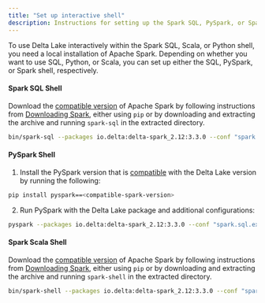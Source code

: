 ```yaml
---
title: "Set up interactive shell"
description: Instructions for setting up the Spark SQL, PySpark, or Spark shell for Delta Lake
---
```


To use Delta Lake interactively within the Spark SQL, Scala, or Python shell, you need a local installation of Apache Spark. Depending on whether you want to use SQL, Python, or Scala, you can set up either the SQL, PySpark, or Spark shell, respectively.

#### Spark SQL Shell

Download the [compatible version](releases.md) of Apache Spark by following instructions from [Downloading Spark](https://spark.apache.org/downloads.html), either using `pip` or by downloading and extracting the archive and running `spark-sql` in the extracted directory.

```bash
bin/spark-sql --packages io.delta:delta-spark_2.12:3.3.0 --conf "spark.sql.extensions=io.delta.sql.DeltaSparkSessionExtension" --conf "spark.sql.catalog.spark_catalog=org.apache.spark.sql.delta.catalog.DeltaCatalog"
```

#### PySpark Shell

1. Install the PySpark version that is [compatible](releases.md) with the Delta Lake version by running the following:

```bash
pip install pyspark==<compatible-spark-version>
```

2. Run PySpark with the Delta Lake package and additional configurations:

```bash
pyspark --packages io.delta:delta-spark_2.12:3.3.0 --conf "spark.sql.extensions=io.delta.sql.DeltaSparkSessionExtension" --conf "spark.sql.catalog.spark_catalog=org.apache.spark.sql.delta.catalog.DeltaCatalog"
```

#### Spark Scala Shell

Download the [compatible version](releases.md) of Apache Spark by following instructions from [Downloading Spark](https://spark.apache.org/downloads.html), either using `pip` or by downloading and extracting the archive and running `spark-shell` in the extracted directory.

```bash
bin/spark-shell --packages io.delta:delta-spark_2.12:3.3.0 --conf "spark.sql.extensions=io.delta.sql.DeltaSparkSessionExtension" --conf "spark.sql.catalog.spark_catalog=org.apache.spark.sql.delta.catalog.DeltaCatalog"
```
